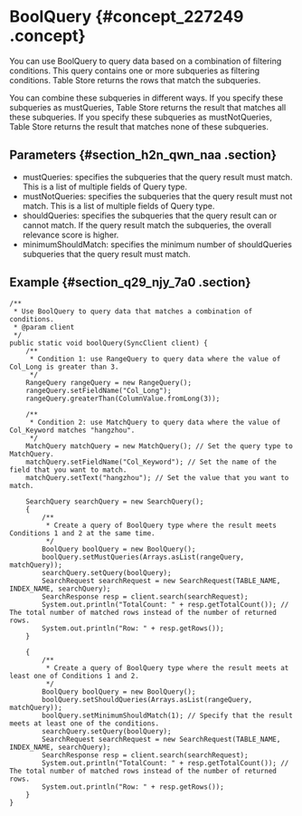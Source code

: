 # BoolQuery {#concept_227249 .concept}

You can use BoolQuery to query data based on a combination of filtering conditions. This query contains one or more subqueries as filtering conditions. Table Store returns the rows that match the subqueries.

You can combine these subqueries in different ways. If you specify these subqueries as mustQueries, Table Store returns the result that matches all these subqueries. If you specify these subqueries as mustNotQueries, Table Store returns the result that matches none of these subqueries.

## Parameters {#section_h2n_qwn_naa .section}

-   mustQueries: specifies the subqueries that the query result must match. This is a list of multiple fields of Query type.
-   mustNotQueries: specifies the subqueries that the query result must not match. This is a list of multiple fields of Query type.
-   shouldQueries: specifies the subqueries that the query result can or cannot match. If the query result match the subqueries, the overall relevance score is higher.
-   minimumShouldMatch: specifies the minimum number of shouldQueries subqueries that the query result must match.

## Example {#section_q29_njy_7a0 .section}

``` {#codeblock_ap3_0f8_7ec}
/**
 * Use BoolQuery to query data that matches a combination of conditions.
 * @param client
 */
public static void boolQuery(SyncClient client) {
    /**
     * Condition 1: use RangeQuery to query data where the value of Col_Long is greater than 3.
     */
    RangeQuery rangeQuery = new RangeQuery();
    rangeQuery.setFieldName("Col_Long");
    rangeQuery.greaterThan(ColumnValue.fromLong(3));

    /**
     * Condition 2: use MatchQuery to query data where the value of Col_Keyword matches "hangzhou".
     */
    MatchQuery matchQuery = new MatchQuery(); // Set the query type to MatchQuery.
    matchQuery.setFieldName("Col_Keyword"); // Set the name of the field that you want to match.
    matchQuery.setText("hangzhou"); // Set the value that you want to match.

    SearchQuery searchQuery = new SearchQuery();
    {
        /**
         * Create a query of BoolQuery type where the result meets Conditions 1 and 2 at the same time.
         */
        BoolQuery boolQuery = new BoolQuery();
        boolQuery.setMustQueries(Arrays.asList(rangeQuery, matchQuery));
        searchQuery.setQuery(boolQuery);
        SearchRequest searchRequest = new SearchRequest(TABLE_NAME, INDEX_NAME, searchQuery);
        SearchResponse resp = client.search(searchRequest);
        System.out.println("TotalCount: " + resp.getTotalCount()); // The total number of matched rows instead of the number of returned rows.
        System.out.println("Row: " + resp.getRows());
    }

    {
        /**
         * Create a query of BoolQuery type where the result meets at least one of Conditions 1 and 2.
         */
        BoolQuery boolQuery = new BoolQuery();
        boolQuery.setShouldQueries(Arrays.asList(rangeQuery, matchQuery));
        boolQuery.setMinimumShouldMatch(1); // Specify that the result meets at least one of the conditions.
        searchQuery.setQuery(boolQuery);
        SearchRequest searchRequest = new SearchRequest(TABLE_NAME, INDEX_NAME, searchQuery);
        SearchResponse resp = client.search(searchRequest);
        System.out.println("TotalCount: " + resp.getTotalCount()); // The total number of matched rows instead of the number of returned rows.
        System.out.println("Row: " + resp.getRows());
    }
}
```

